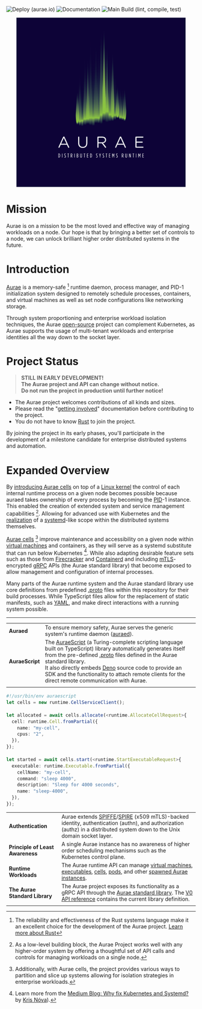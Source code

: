 <!-- THE DOCUMENT -->

![Deploy (aurae.io)] ![Documentation] ![Main Build (lint, compile, test)]

<p align="center">
  <img src="docs/assets/logo-1024x1024.png" width="450">
</p>

# Mission

Aurae is on a mission to be the most loved and effective way of managing
workloads on a node. Our hope is that by bringing a better set of controls to a
node, we can unlock brilliant higher order distributed systems in the future.

# Introduction

[Aurae] is a memory-safe [^memory-safe] runtime daemon, process manager, and
PID-1 initialization system designed to remotely schedule processes, containers,
and virtual machines as well as set node configurations like networking storage.

Through system proportioning and enterprise workload isolation techniques, the
Aurae [open-source] project can complement Kubernetes, as Aurae supports the
usage of multi-tenant workloads and enterprise identities all the way down to
the socket layer.

# Project Status

> **STILL IN EARLY DEVELOPMENT!**<br> 
> **The Aurae project and API can change without notice.**<br> 
> **Do not run the project in production until further notice!**

- The Aurae project welcomes contributions of all kinds and sizes.
- Please read the "[getting involved]" documentation before contributing to the
  project.
- You do not have to know [Rust] to join the project.

By joining the project in its early phases, you'll participate in the
development of a milestone candidate for enterprise distributed systems and
automation.

# **Expanded Overview**

By [introducing Aurae cells] on top of a [Linux kernel] the control of each
internal runtime process on a given node becomes possible because auraed takes
ownership of every process by becoming the [PID]-1 instance. This enabled the
creation of extended system and service management capabilities [^compare].
Allowing for advanced use with Kubernetes and the
[realization](#project-status) of a [systemd]-like scope within the distributed
systems themselves.

[Aurae cells] [^cells] improve maintenance and accessibility on a given node
within [virtual machines] and containers, as they will serve as a systemd
substitute that can run below Kubernetes [^medium]. While also adapting
desirable feature sets such as those from [Firecracker] and [Containerd] and
including [mTLS]-encrypted [gRPC] APIs (the Aurae standard library) that become
exposed to allow management and configuration of internal processes.

Many parts of the Aurae runtime system and the Aurae standard library use core
definitions from predefined [.proto] files within this repository for their
build processes. While TypeScript files allow for the replacement of static
manifests, such as [YAML], and make direct interactions with a running system
possible.

---

|||
| :--- | :--- |
| **Auraed**      | To ensure memory safety, Aurae serves the generic system's runtime daemon ([auraed]).|
| **AuraeScript** | The [AuraeScript] (a Turing-complete scripting language built on TypeScript) library automatically generates itself from the pre-defined [.proto] files defined in the Aurae standard library.<br>It also directly embeds [Deno] source code to provide an SDK and the functionality to attach remote clients for the direct remote communication with Aurae. |
|||

```typescript
#!/usr/bin/env auraescript
let cells = new runtime.CellServiceClient();

let allocated = await cells.allocate(<runtime.AllocateCellRequest>{
  cell: runtime.Cell.fromPartial({
    name: "my-cell",
    cpus: "2",
  }),
});

let started = await cells.start(<runtime.StartExecutableRequest>{
  executable: runtime.Executable.fromPartial({
    cellName: "my-cell",
    command: "sleep 4000",
    description: "Sleep for 4000 seconds",
    name: "sleep-4000",
  }),
});
```

|||
| :--- | :--- |
| **Authentication**               | Aurae extends [SPIFFE]/[SPIRE] (x509 mTLS)-backed identity, authentication (authn), and authorization (authz) in a distributed system down to the Unix domain socket layer. |
| **Principle of Least Awareness** | A single Aurae instance has no awareness of higher order scheduling mechanisms such as the Kubernetes control plane.                                                        |
| **Runtime Workloads**            | The Aurae runtime API can manage [virtual machines], [executables], [cells], [pods], and other [spawned Aurae instances].                                                   |
| **The Aurae Standard Library**   | The Aurae project exposes its functionality as a gRPC API through the [Aurae standard library]. The [V0 API reference] contains the current library definition.             |
|||

<!-- All the links!! -->
<!-- +Footnotes -->

[^cells]:
    Additionally, with Aurae cells, the project provides various ways to partition
    and slice up systems allowing for isolation strategies in enterprise workloads.

[^compare]:
    As a low-level building block, the Aurae Project works well with any
    higher-order system by offering a thoughtful set of API calls and controls for
    managing workloads on a single node.

[^medium]:
    Learn more from the [Medium Blog: Why fix Kubernetes and Systemd?] by
    [Kris Nóva]).

[^memory-safe]: 
    The reliability and effectiveness of the Rust systems language make it an excellent choice for the development of the Aurae project. [Learn more about Rust]

<!-- +Status Badges -->

[deploy (aurae.io)]: https://github.com/aurae-runtime/aurae/actions/workflows/091-deploy-website-documentation-ubuntu-make-docs.yml/badge.svg?branch=main "https://github.com/aurae-runtime/aurae/actions/workflows/091-deploy-website-documentation-ubuntu-make-docs.yml"
[documentation]: https://github.com/aurae-runtime/aurae/actions/workflows/036-check-website-documentation-aurae-builder-make-check-docs.yml/badge.svg "https://github.com/aurae-runtime/aurae/actions/workflows/036-check-website-documentation-aurae-builder-make-check-docs.yml"
[main build (lint, compile, test)]: https://github.com/aurae-runtime/aurae/actions/workflows/001-cargo-install-ubuntu-make-build.yml/badge.svg?branch=main "https://github.com/aurae-runtime/aurae/actions/workflows/001-cargo-install-ubuntu-make-build.yml"

<!-- +aurae.io/ -->

[aurae cells]: https://aurae.io/blog/24-10-2022-aurae-cells/ "Learn more about Aurae cells"
[aurae standard library]: https://aurae.io/stdlib/ "Learn more about Auraes standard library"
[aurae]: https://aurae.io/ "Visit aurae.io"
[cells]: https://aurae.io/stdlib/v0/#cell "Processes running in a shared cgroup namespace"
[executables]: https://aurae.io/stdlib/v0/#executable "Basic runtime processes"
[getting involved]: https://aurae.io/community/#getting-involved "Participate and contribute!"
[pods]: https://aurae.io/stdlib/v0/#pod "Cells running in spawned instances"
[spawned aurae instances]: https://aurae.io/stdlib/v0/#instance "Short lived nested virtual instances of Aurae"
[v0 api reference]: https://aurae.io/stdlib/v0/ "Learn more about the current Aurae library definitions"
[virtual machines]: https://aurae.io/stdlib/v0/#virtualmachine "Long-lived arbitrary virtual machines"
[introducing Aurae cells]: https://aurae.io/blog/2022-10-24-aurae-cells/#IntroducingAuraeCells "Aurae Blog: 2022-10-24"

<!-- +Wiki -->

[grpc]: https://en.wikipedia.org/wiki/GRPC "Read about gRPC"
[mtls]: https://en.wikipedia.org/wiki/Mutual_authentication#mTLS "Read about mTLS"
[pid]: https://en.wikipedia.org/wiki/Process_identifier "Read about PID"

<!-- +Github -->

[auraed]: https://github.com/aurae-runtime/auraed "Check out the Aurae runtime deamon on Github 🌟"
[auraescript]: https://github.com/aurae-runtime/aurae/tree/main/auraescript "Check out the Auraescript on Github 🌟"
[containerd]: https://github.com/containerd/containerd "Read about containerd on GH"
[firecracker]: https://github.com/firecracker-microvm/firecracker "Read about firecracker on Github"
[kris nóva]: https://github.com/krisnova "Check out Kris Nóva on Github 🌟"
[open-source]: https://github.com/aurae-runtime/aurae/blob/main/LICENSE "Apache License 2.0"
[spiffe]: https://github.com/spiffe "Read about SPIFFE"
[spire]: https://github.com/spiffe/spire "Read about SPIRE"

<!-- +External links -->

[.proto]: https://protobuf.dev/ "Read more about Protocol Buffers"
[deno]: https://deno.land "Read more about Deno"
[learn more about rust]: https://doc.rust-lang.org/book/ "The book about the Rust programming language"
[linux kernel]: https://git.kernel.org/ "Learn about the Linux kernels"
[medium blog: why fix kubernetes and systemd?]: https://medium.com/@kris-nova/why-fix-kubernetes-and-systemd-782840e50104 "Learn more about the possibilies of Aurae"
[rust]: https://www.rust-lang.org/ "Read and learn more about the Rust language"
[systemd]: https://www.freedesktop.org/wiki/Software/systemd/ "Read about Systemd"
[yaml]: https://yaml.org/ "Read more about YAML"
